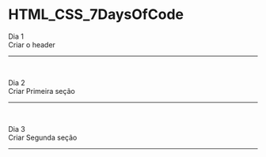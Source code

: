 # HTML_CSS_7DaysOfCode

Dia 1<br>
Criar o header <br>

-----------------------------------------------------

<br>

Dia 2 <br>
Criar Primeira seção<br>

-----------------------------------------------------

<br>

Dia 3 <br>
Criar Segunda seção<br>

-----------------------------------------------------
